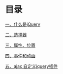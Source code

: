 # 目录[一、什么是jQuery](jq-01%20什么是jQuery.md)[二、选择器](jq-02%20选择器.md)[三、属性、位置](jq-03%20属性、位置.md)[四、事件和动画](jq-04%20事件和动画.md)[五、ajax 自定义jquery插件](jq-05%20ajax%20自定义jquery插件.md)